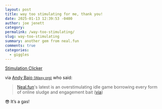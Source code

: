 ```yaml
---
layout: post
title: way too stimulating for me, thank you!
date: 2025-01-13 12:39:53 -0400
author: joe jenett
category: 
permalink: /way-too-stimulating/
slug: way-too-stimulating
summary: another gem from neal.fun
comments: true
categories:
  - giggles
---
```

<a title="you’ll have to keep clicking if you want a tab title!" href="https://neal.fun/stimulation-clicker/">Stimulation Clicker</a>

via <a title="Stimulation Clicker - Waxy.org" href="https://waxy.org/2025/01/stimulation-clicker/">Andy Baio <small>(Waxy.org)</small></a> who said:
<blockquote>
<p>
<a href="https://neal.fun/">Neal.fun</a>'s latest is an overstimulating idle game borrowing every form of online sludge and engagement bait (<a href="https://bsky.app/profile/neal.fun/post/3lf3jhcqngc24">via</a>)
</p>
</blockquote>
<p>
😎 It’s a gas!
</p>

<a style="display:none;" href="https://brid.gy/publish/mastodon"><small>(cross-posted to mastodon)</small></a>